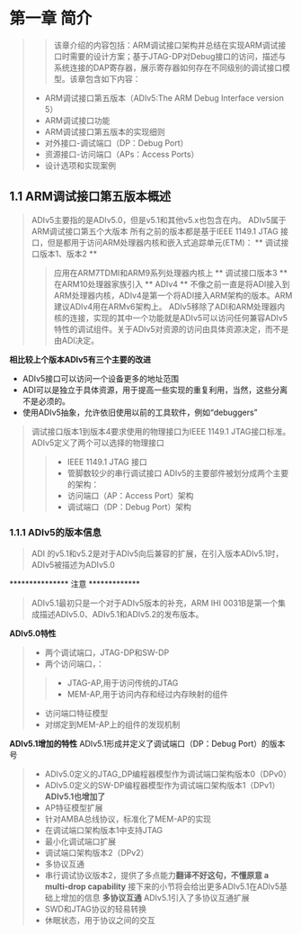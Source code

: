 
# 第一章 简介

>> 该章介绍的内容包括：ARM调试接口架构并总结在实现ARM调试接口时需要的设计方案；基于JTAG-DP对Debug接口的访问，描述与系统连接的DAP寄存器，展示寄存器如何存在不同级别的调试接口模型。该章包含如下内容：
> * ARM调试接口第五版本（ADIv5:The ARM Debug Interface version 5）
> * ARM调试接口功能
> * ARM调试接口第五版本的实现细则
> * 对外接口-调试端口（DP：Debug Port）
> * 资源接口-访问端口（APs：Access Ports）
> * 设计选项和实现案例


## 1.1 ARM调试接口第五版本概述
> ADIv5主要指的是ADIv5.0，但是v5.1和其他v5.x也包含在内。
> ADIv5属于ARM调试接口第五个大版本
> 所有之前的版本都是基于IEEE 1149.1 JTAG 接口，但是都用于访问ARM处理器内核和嵌入式追踪单元(ETM)：
> ** 调试接口版本1、版本2 **
>> 应用在ARM7TDMI和ARM9系列处理器内核上
> ** 调试接口版本3 **
>> 在ARM10处理器家族引入
> ** ADIv4 **
>> 不像之前一直是将ADI接入到ARM处理器内核，ADIv4是第一个将ADI接入ARM架构的版本。ARM建议ADIv4用在ARMv6架构上。
> ADIv5移除了ADI和ARM处理器内核的连接，实现的其中一个功能就是ADIv5可以访问任何兼容ADIv5特性的调试组件。关于ADIv5对资源的访问由具体资源决定，而不是由ADI决定。

__相比较上个版本ADIv5有三个主要的改进__
+ ADIv5接口可以访问一个设备更多的地址范围
+ ADI可以是独立于具体资源，用于提高一些实现的重复利用，当然，这些分离不是必须的。
+ 使用ADIv5抽象，允许依旧使用以前的工具软件，例如“debuggers”
> 调试接口版本1到版本4要求使用的物理接口为IEEE 1149.1 JTAG接口标准。ADIv5定义了两个可以选择的物理接口
>> * IEEE 1149.1 JTAG 接口
>> * 管脚数较少的串行调试接口
> ADIv5的主要部件被划分成两个主要的架构：
>> * 访问端口（AP：Access Port）架构
>> * 调试端口（DP：Debug Port）架构

### 1.1.1 ADIv5的版本信息
> ADI 的v5.1和v5.2是对于ADIv5向后兼容的扩展，在引入版本ADIv5.1时，ADIv5被描述为ADIv5.0

*************** 注意  *************
> ADIv5.1最初只是一个对于ADIv5版本的补充，ARM IHI 0031B是第一个集成描述ADIv5.0、ADIv5.1和ADIv5.2的发布版本。

__ADIv5.0特性__
> * 两个调试端口，JTAG-DP和SW-DP
> * 两个访问端口，：
>> * JTAG-AP,用于访问传统的JTAG
>> * MEM-AP,用于访问内存和经过内存映射的组件
> * 访问端口特征模型
> * 对绑定到MEM-AP上的组件的发现机制

__ADIv5.1增加的特性__
ADIv5.1形成并定义了调试端口（DP：Debug Port）的版本号
> * ADIv5.0定义的JTAG_DP编程器模型作为调试端口架构版本0（DPv0）
> * ADIv5.0定义的SW-DP编程器模型作为调试端口架构版本1（DPv1）
__ADIv5.1也增加了__
> * AP特征模型扩展
> * 针对AMBA总线协议，标准化了MEM-AP的实现
> * 在调试端口架构版本1中支持JTAG
> * 最小化调试端口扩展
> * 调试端口架构版本2（DPv2）
> * 多协议互通
> * 串行调试协议版本2，提供了多点能力**翻译不好这句，不懂原意 a multi-drop capability**
接下来的小节将会给出更多ADIv5.1在ADIv5基础上增加的信息
__多协议互通__
ADIv5.1引入了多协议互通扩展
> * SWD和JTAG协议的轻易转换
> * 休眠状态，用于协议之间的交互


